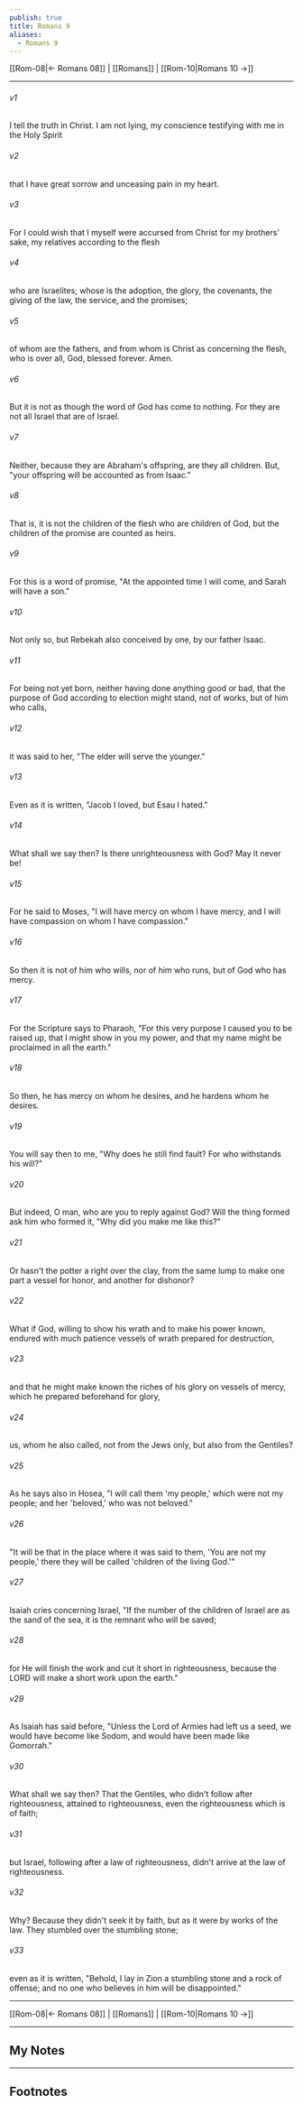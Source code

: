 ```yaml
---
publish: true
title: Romans 9
aliases:
  - Romans 9
---
```


[[Rom-08|← Romans 08]] | [[Romans]] | [[Rom-10|Romans 10 →]]
***



###### v1 
I tell the truth in Christ. I am not lying, my conscience testifying with me in the Holy Spirit 

###### v2 
that I have great sorrow and unceasing pain in my heart. 

###### v3 
For I could wish that I myself were accursed from Christ for my brothers' sake, my relatives according to the flesh 

###### v4 
who are Israelites; whose is the adoption, the glory, the covenants, the giving of the law, the service, and the promises; 

###### v5 
of whom are the fathers, and from whom is Christ as concerning the flesh, who is over all, God, blessed forever. Amen. 

###### v6 
But it is not as though the word of God has come to nothing. For they are not all Israel that are of Israel. 

###### v7 
Neither, because they are Abraham's offspring, are they all children. But, "your offspring will be accounted as from Isaac." 

###### v8 
That is, it is not the children of the flesh who are children of God, but the children of the promise are counted as heirs. 

###### v9 
For this is a word of promise, "At the appointed time I will come, and Sarah will have a son." 

###### v10 
Not only so, but Rebekah also conceived by one, by our father Isaac. 

###### v11 
For being not yet born, neither having done anything good or bad, that the purpose of God according to election might stand, not of works, but of him who calls, 

###### v12 
it was said to her, "The elder will serve the younger." 

###### v13 
Even as it is written, "Jacob I loved, but Esau I hated." 

###### v14 
What shall we say then? Is there unrighteousness with God? May it never be! 

###### v15 
For he said to Moses, "I will have mercy on whom I have mercy, and I will have compassion on whom I have compassion." 

###### v16 
So then it is not of him who wills, nor of him who runs, but of God who has mercy. 

###### v17 
For the Scripture says to Pharaoh, "For this very purpose I caused you to be raised up, that I might show in you my power, and that my name might be proclaimed in all the earth." 

###### v18 
So then, he has mercy on whom he desires, and he hardens whom he desires. 

###### v19 
You will say then to me, "Why does he still find fault? For who withstands his will?" 

###### v20 
But indeed, O man, who are you to reply against God? Will the thing formed ask him who formed it, "Why did you make me like this?" 

###### v21 
Or hasn't the potter a right over the clay, from the same lump to make one part a vessel for honor, and another for dishonor? 

###### v22 
What if God, willing to show his wrath and to make his power known, endured with much patience vessels of wrath prepared for destruction, 

###### v23 
and that he might make known the riches of his glory on vessels of mercy, which he prepared beforehand for glory, 

###### v24 
us, whom he also called, not from the Jews only, but also from the Gentiles? 

###### v25 
As he says also in Hosea, "I will call them 'my people,' which were not my people; and her 'beloved,' who was not beloved." 

###### v26 
"It will be that in the place where it was said to them, 'You are not my people,' there they will be called 'children of the living God.'" 

###### v27 
Isaiah cries concerning Israel, "If the number of the children of Israel are as the sand of the sea, it is the remnant who will be saved; 

###### v28 
for He will finish the work and cut it short in righteousness, because the LORD will make a short work upon the earth." 

###### v29 
As Isaiah has said before, "Unless the Lord of Armies had left us a seed, we would have become like Sodom, and would have been made like Gomorrah." 

###### v30 
What shall we say then? That the Gentiles, who didn't follow after righteousness, attained to righteousness, even the righteousness which is of faith; 

###### v31 
but Israel, following after a law of righteousness, didn't arrive at the law of righteousness. 

###### v32 
Why? Because they didn't seek it by faith, but as it were by works of the law. They stumbled over the stumbling stone; 

###### v33 
even as it is written, "Behold, I lay in Zion a stumbling stone and a rock of offense; and no one who believes in him will be disappointed."

***
[[Rom-08|← Romans 08]] | [[Romans]] | [[Rom-10|Romans 10 →]]

---
## My Notes

---
## Footnotes